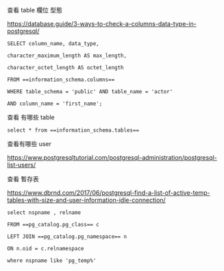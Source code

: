 查看 table 欄位 型態

https://database.guide/3-ways-to-check-a-columns-data-type-in-postgresql/

```
SELECT column_name, data_type,

character_maximum_length AS max_length,

character_octet_length AS octet_length

FROM ==information_schema.columns==

WHERE table_schema = 'public' AND table_name = 'actor'

AND column_name = 'first_name';
```

查看 有哪些 table

```
select * from ==information_schema.tables==
```

查看有哪些 user

https://www.postgresqltutorial.com/postgresql-administration/postgresql-list-users/

查看 暫存表

https://www.dbrnd.com/2017/06/postgresql-find-a-list-of-active-temp-tables-with-size-and-user-information-idle-connection/

```
select nspname , relname

FROM ==pg_catalog.pg_class== c

LEFT JOIN ==pg_catalog.pg_namespace== n

ON n.oid = c.relnamespace

where nspname like 'pg_temp%'

```
